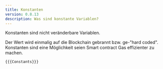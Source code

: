 ```yaml
---
title: Konstanten
version: 0.8.13
description: Was sind konstante Variablen?
---
```


Konstanten sind nicht veränderbare Variablen. 

Der Wert wird einmalig auf die Blockchain gebrannt bzw. ge-"hard coded".
Konstanten sind eine Möglichkeit seien Smart contract Gas effizienter zu machen. 

```solidity
{{{Constants}}}
```
